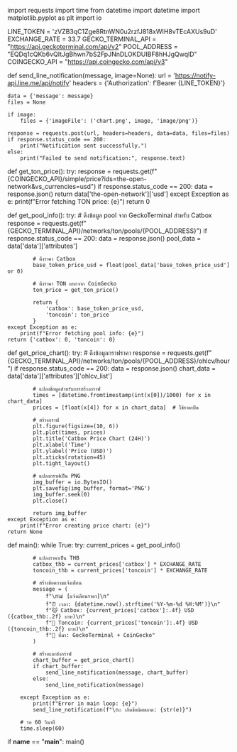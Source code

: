 import requests
import time
from datetime import datetime
import matplotlib.pyplot as plt
import io

LINE_TOKEN = 'zVZB3qC1Zge8RtnWN0u2rzfJ818xWIH8vTEcAXUs9uD'
EXCHANGE_RATE = 33.7
GECKO_TERMINAL_API = "https://api.geckoterminal.com/api/v2"
POOL_ADDRESS = "EQDq1cQKb6vQItJgBhwn7bS2FpJNnDLOKDUIBF8hHJgQwqlD"
COINGECKO_API = "https://api.coingecko.com/api/v3"

def send_line_notification(message, image=None):
    url = 'https://notify-api.line.me/api/notify'
    headers = {'Authorization': f'Bearer {LINE_TOKEN}'}
    
    data = {'message': message}
    files = None
    
    if image:
        files = {'imageFile': ('chart.png', image, 'image/png')}
    
    response = requests.post(url, headers=headers, data=data, files=files)
    if response.status_code == 200:
        print("Notification sent successfully.")
    else:
        print("Failed to send notification:", response.text)

def get_ton_price():
    try:
        response = requests.get(f"{COINGECKO_API}/simple/price?ids=the-open-network&vs_currencies=usd")
        if response.status_code == 200:
            data = response.json()
            return data['the-open-network']['usd']
    except Exception as e:
        print(f"Error fetching TON price: {e}")
    return 0

def get_pool_info():
    try:
        # ดึงข้อมูล pool จาก GeckoTerminal สำหรับ Catbox
        response = requests.get(f"{GECKO_TERMINAL_API}/networks/ton/pools/{POOL_ADDRESS}")
        if response.status_code == 200:
            data = response.json()
            pool_data = data['data']['attributes']
            
            # ดึงราคา Catbox
            base_token_price_usd = float(pool_data['base_token_price_usd'] or 0)
            
            # ดึงราคา TON แยกจาก CoinGecko
            ton_price = get_ton_price()
            
            return {
                'catbox': base_token_price_usd,
                'toncoin': ton_price
            }
    except Exception as e:
        print(f"Error fetching pool info: {e}")
    return {'catbox': 0, 'toncoin': 0}

def get_price_chart():
    try:
        # ดึงข้อมูลกราฟราคา
        response = requests.get(f"{GECKO_TERMINAL_API}/networks/ton/pools/{POOL_ADDRESS}/ohlcv/hour")
        if response.status_code == 200:
            data = response.json()
            chart_data = data['data']['attributes']['ohlcv_list']
            
            # แปลงข้อมูลสำหรับการสร้างกราฟ
            times = [datetime.fromtimestamp(int(x[0])/1000) for x in chart_data]
            prices = [float(x[4]) for x in chart_data]  # ใช้ราคาปิด
            
            # สร้างกราฟ
            plt.figure(figsize=(10, 6))
            plt.plot(times, prices)
            plt.title('Catbox Price Chart (24H)')
            plt.xlabel('Time')
            plt.ylabel('Price (USD)')
            plt.xticks(rotation=45)
            plt.tight_layout()
            
            # แปลงกราฟเป็น PNG
            img_buffer = io.BytesIO()
            plt.savefig(img_buffer, format='PNG')
            img_buffer.seek(0)
            plt.close()
            
            return img_buffer
    except Exception as e:
        print(f"Error creating price chart: {e}")
    return None

def main():
    while True:
        try:
            current_prices = get_pool_info()
            
            # แปลงราคาเป็น THB
            catbox_thb = current_prices['catbox'] * EXCHANGE_RATE
            toncoin_thb = current_prices['toncoin'] * EXCHANGE_RATE

            # สร้างข้อความแจ้งเตือน
            message = (
                f"\n📊 [แจ้งเตือนราคา]\n"
                f"⏰ เวลา: {datetime.now().strftime('%Y-%m-%d %H:%M')}\n"
                f"🐱 Catbox: {current_prices['catbox']:.4f} USD ({catbox_thb:.2f} บาท)\n"
                f"💎 Toncoin: {current_prices['toncoin']:.4f} USD ({toncoin_thb:.2f} บาท)\n"
                f"🔄 ที่มา: GeckoTerminal + CoinGecko"
            )

            # สร้างและส่งกราฟ
            chart_buffer = get_price_chart()
            if chart_buffer:
                send_line_notification(message, chart_buffer)
            else:
                send_line_notification(message)
            
        except Exception as e:
            print(f"Error in main loop: {e}")
            send_line_notification(f"\n⚠️ เกิดข้อผิดพลาด: {str(e)}")
        
        # รอ 60 วินาที
        time.sleep(60)

if __name__ == "__main__":
    main()
